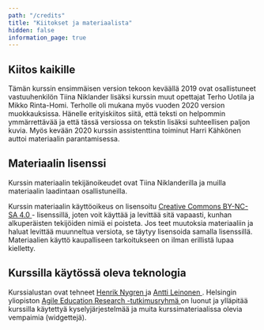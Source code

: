 ```yaml
---
path: "/credits"
title: "Kiitokset ja materiaalista"
hidden: false
information_page: true
---
```


## Kiitos kaikille

Tämän kurssin ensimmäisen version tekoon keväällä 2019 ovat osallistuneet vastuuhenkilön Tiina Niklander lisäksi kurssin muut opettajat Terho Uotila ja Mikko Rinta-Homi.  Terholle oli mukana myös vuoden 2020 version muokkauksissa. Hänelle erityiskiitos siitä, että teksti on helpommin ymmärrettävää ja että tässä versiossa on tekstin lisäksi suhteellisen paljon kuvia. Myös kevään 2020 kurssin assistenttina toiminut Harri Kähkönen auttoi materiaalin parantamisessa.


## Materiaalin lisenssi

<p>
Kurssin materiaalin tekijänoikeudet ovat Tiina Niklanderilla ja muilla materiaalin laadintaan osallistuneilla.
    
Kurssin materiaalin käyttöoikeus on lisensoitu
<a href="https://creativecommons.org/licenses/by-nc-sa/4.0/deed.fi" target="_blank" rel="noopener noreferrer" >
    Creative Commons BY-NC-SA 4.0
</a> - lisenssillä, joten voit käyttää ja levittää sitä vapaasti, kunhan
alkuperäisten tekijöiden nimiä ei poisteta. Jos teet muutoksia
materiaaliin ja haluat levittää muunneltua versiota, se täytyy
lisensoida samalla lisenssillä. Materiaalien käyttö kaupalliseen
tarkoitukseen on ilman erillistä lupaa kielletty.
</p>

<h2>Kurssilla käytössä oleva teknologia</h2>

<p>
Kurssialustan ovat tehneet
<a
    href="https://github.com/nygrenh"
    target="_blank"
    rel="noopener noreferrer"
>
    Henrik Nygren
</a>
ja
<a
    href="https://github.com/redande"
    target="_blank"
    rel="noopener noreferrer"
>
    Antti Leinonen
</a>
. Helsingin yliopiston
<a
    href="https://www.helsinki.fi/en/researchgroups/data-driven-education"
    target="_blank"
    rel="noopener noreferrer"
>
    Agile Education Research -tutkimusryhmä
</a>
on luonut ja ylläpitää kurssilla käytettyä kyselyjärjestelmää ja muita
kurssimateriaalissa olevia vempaimia (widgettejä).
</p>
